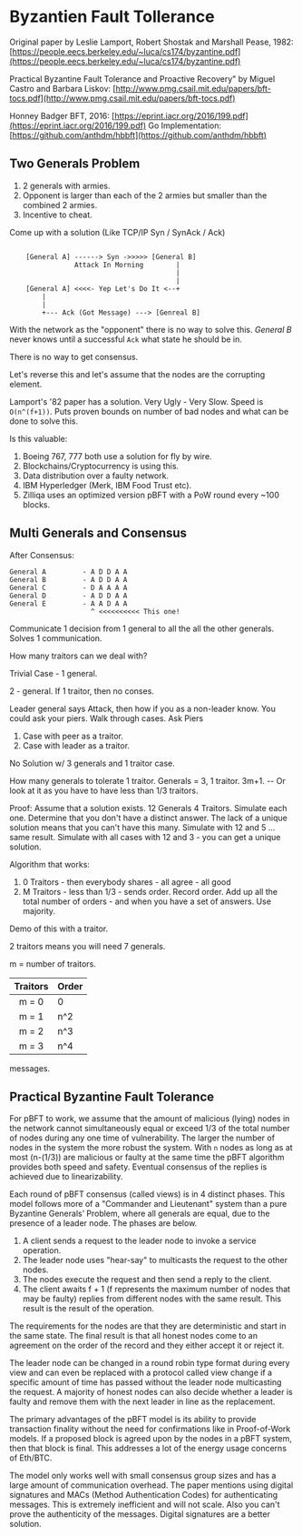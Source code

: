 # Byzantien Fault Tollerance

Original paper by Leslie Lamport, Robert Shostak and Marshall Pease, 1982:
[https://people.eecs.berkeley.edu/~luca/cs174/byzantine.pdf](https://people.eecs.berkeley.edu/~luca/cs174/byzantine.pdf)

Practical Byzantine Fault Tolerance and Proactive Recovery" by Miguel Castro and Barbara Liskov:
[http://www.pmg.csail.mit.edu/papers/bft-tocs.pdf](http://www.pmg.csail.mit.edu/papers/bft-tocs.pdf)

Honney Badger BFT, 2016: 
[https://eprint.iacr.org/2016/199.pdf](https://eprint.iacr.org/2016/199.pdf)
Go Implementation:
[https://github.com/anthdm/hbbft](https://github.com/anthdm/hbbft)

## Two Generals Problem

1. 2 generals with armies.
2. Opponent is larger than each of the 2 armies but smaller than the combined 2 armies.
3. Incentive to cheat.

Come up with a solution (Like TCP/IP Syn / SynAck / Ack)

```

    [General A] ------> Syn ->>>>> [General B]
                Attack In Morning        |
                                         |
                                         |
    [General A] <<<<- Yep Let's Do It <--+
        |
        |
        +--- Ack (Got Message) ---> [Genreal B]

```

With the network as the "opponent" there is no way to solve this.  *General B* 
never knows until a successful `Ack` what state he should be in.

There is no way to get consensus.  

Let's reverse this and let's assume that the nodes are the corrupting element.

Lamport's '82 paper has a solution.  Very Ugly - Very Slow.  Speed is `O(n^(f+1))`.
Puts proven bounds on number of bad nodes and what can be done to solve this.

Is this valuable:

1. Boeing 767, 777 both use a solution for fly by wire.
2. Blockchains/Cryptocurrency is using this.
3. Data distribution over a faulty network.
4. IBM Hyperledger (Merk, IBM Food Trust etc).
5. Zilliqa uses an optimized version pBFT with a PoW round every ~100 blocks.

## Multi Generals and Consensus

After Consensus:

```
General A         - A D D A A
General B         - A D D A A
General C         - D A A A A
General D         - A D D A A
General E         - A A D A A
                    ^ <<<<<<<<<< This one!
```

Communicate 1 decision from 1 general to all the all the other generals.  Solves 1 communication.

How many traitors can we deal with?

Trivial Case - 1 general. 

2 - general.  If 1 traitor, then no conses.

Leader general says Attack, then how if you as a non-leader know.  You could ask your piers.
Walk through cases.  Ask Piers

1. Case with peer as a traitor.
2. Case with leader as a traitor.

No Solution w/ 3 generals and 1 traitor case.

How many generals to tolerate 1 traitor.  Generals = 3, 1 traitor.   3m+1. -- Or look at it as
you have to have less than 1/3 traitors.

Proof:  Assume that a solution exists.  12 Generals 4 Traitors.  Simulate each one.
Determine that you don't have a distinct answer.   The lack of a unique solution
means that you can't have this many.   Simulate with 12 and 5 ... same result.
Simulate with all cases with 12 and 3 - you can get a unique solution.

Algorithm that works:

1. 0 Traitors - then everybody shares - all agree - all good
2. M Traitors - less than 1/3 - sends order.   Record order.  Add up all the total number
of orders - and when you have a set of answers.  Use majority.

Demo of this with a traitor.

2 traitors means you will need 7 generals.

m = number of traitors.

Traitors | Order |
:-------:|:----------|
m = 0 | 0			|
m = 1 | n^2			|
m = 2 | n^3			|
m = 3 | n^4			|

messages.

## Practical Byzantine Fault Tolerance

For pBFT to work, we assume that the amount of malicious (lying) nodes in the network cannot simultaneously equal or
exceed 1/3 of the total number of nodes during any one time of vulnerability. The larger the number of nodes in the
system the more robust the system. With `n` nodes as long as at most (n-(1/3)) are malicious or faulty at the same time
the pBFT algorithm provides both speed and safety.  Eventual consensus of the replies is achieved due to
linearizability.

Each round of pBFT consensus (called views) is in 4 distinct phases. This model follows more of a "Commander and
Lieutenant" system than a pure Byzantine Generals’ Problem, where all generals are equal, due to the presence of a
leader node. The phases are below.

1. A client sends a request to the leader node to invoke a service operation.
2. The leader node uses "hear-say" to multicasts the request to the other nodes.
3. The nodes execute the request and then send a reply to the client.
4. The client awaits f + 1 (f represents the maximum number of nodes that may be faulty) replies from different nodes
with the same result. This result is the result of the operation.

The requirements for the nodes are that they are deterministic and start in the same state. The final result is that all
honest nodes come to an agreement on the order of the record and they either accept it or reject it.

The leader node can be changed in a round robin type format during every view and can even be replaced with a protocol
called view change if a specific amount of time has passed without the leader node multicasting the request. A
majority of honest nodes can also decide whether a leader is faulty and remove them with the next leader in line as
the replacement.

The primary advantages of the pBFT model is its ability to provide transaction finality without the need for
confirmations like in Proof-of-Work models. If a proposed block is agreed upon by the nodes in a pBFT system, then that
block is final.   This addresses a lot of the energy usage concerns of Eth/BTC.

The model only works well with small consensus group sizes and has a large amount of communication overhead.
The paper mentions using digital signatures and MACs (Method Authentication Codes) for authenticating messages.
This is extremely inefficient and will not scale. Also you can't prove the authenticity of the messages.
Digital signatures are a better solution.


